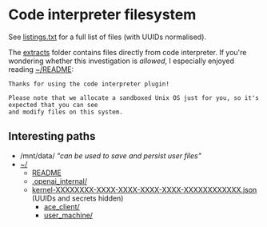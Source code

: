 # Code interpreter filesystem

See [listings.txt](listings.txt) for a full list of files (with UUIDs normalised).

The [extracts](extracts) folder contains files directly from code interpreter.
If you're wondering whether this investigation is _allowed_, I especially enjoyed reading [~/README](extracts/home/sandbox/README):

    Thanks for using the code interpreter plugin!

    Please note that we allocate a sandboxed Unix OS just for you, so it's expected that you can see
    and modify files on this system.

## Interesting paths

- /mnt/data/ _"can be used to save and persist user files"_
- [~/](extracts/home/sandbox/)
  - [README](extracts/home/sandbox/README)
  - [.openai_internal/](extracts/home/sandbox/.openai_internal)
  - [kernel-XXXXXXXX-XXXX-XXXX-XXXX-XXXX-XXXXXXXXXXXX.json](extracts/home/sandbox/kernel-XXXXXXXX-XXXX-XXXX-XXXX-XXXX-XXXXXXXXXXXX.json) (UUIDs and secrets hidden)
    - [ace_client/](extracts/home/sandbox/.openai_internal/ace_client)
    - [user_machine/](extracts/home/sandbox/.openai_internal/user_machine)
